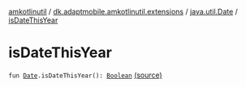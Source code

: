 [amkotlinutil](../../index.md) / [dk.adaptmobile.amkotlinutil.extensions](../index.md) / [java.util.Date](index.md) / [isDateThisYear](./is-date-this-year.md)

# isDateThisYear

`fun `[`Date`](https://developer.android.com/reference/java/util/Date.html)`.isDateThisYear(): `[`Boolean`](https://kotlinlang.org/api/latest/jvm/stdlib/kotlin/-boolean/index.html) [(source)](https://github.com/adaptmobile-organization/amkotlinutil/tree/master/amkotlinutil/src/main/java/dk/adaptmobile/amkotlinutil/extensions/DateExtensions.kt#L33)